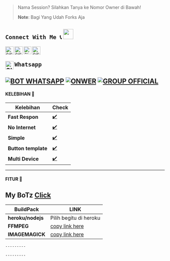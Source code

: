 
> Nama Session? Silahkan Tanya ke Nomor Owner di Bawah!
> 
> **Note**: 
> Bagi Yang Udah Forks Aja

## ```Connect With Me 📞``` <img src="https://github.com/siegrin/siegrin/blob/main/Assets/Handshake.gif" height="32px">
  <a href="https://wa.me/6283837709331">
    <img align="left" alt="SIEGRIN | Whastapp" width="26px" src="https://github.com/siegrin/siegrin/blob/main/Assets/Whatsapp.svg" />
  </a> &nbsp;&nbsp;
  <a href="https://instagram.com/fuadxy99">
    <img align="left" alt="SIEGRIN | Titkok" width="26px" src="https://github.com/siegrin/siegrin/blob/main/Assets/Tiktok.svg" />
  </a> &nbsp;&nbsp;
  <a href="https://instagram.com/fuadxy99">
    <img align="left" alt="SIEGRIN | Instagram" width="24px" src="https://github.com/siegrin/siegrin/blob/main/Assets/Instagram.svg" />
  </a> &nbsp;&nbsp;
  <a href="https://instagram.com/fuadxy99">
    <img align="left" alt="SIEGRIN | Gmail" width="26px" src="https://github.com/siegrin/siegrin/blob/main/Assets/Gmail.svg" />
  </a> &nbsp;&nbsp;



## ```Whatsapp``` <a href="https://wa.me/6283837709331"> <img align="left" alt="SIEGRIN | Whastapp" width="26px" src="https://github.com/siegrin/siegrin/blob/main/Assets/Whatsapp.svg" />
[![BOT WHATSAPP](https://img.shields.io/badge/WhatsApp%20BOT-25D366?style=for-the-badge&logo=whatsapp&logoColor=white)](https://wa.me/6283837709331) 
[![ONWER](https://img.shields.io/badge/Owner%20BOT-25D366?style=for-the-badge&logo=whatsapp&logoColor=white)](https://wa.me/6283837709331) 
[![GROUP OFFICIAL](https://img.shields.io/badge/WhatsApp%20Group-25D366?style=for-the-badge&logo=whatsapp&logoColor=white)](https://chat.whatsapp.com/EAR7T7H59vOJz8KcwMP179) 
---------

#### KELEBIHAN 📍
| Kelebihan | Check |
|--------|--------|
| **Fast Respon** |[✔️](https://chat.whatsapp.com/EAR7T7H59vOJz8KcwMP179) |
| **No Internet** |[✔️](https://chat.whatsapp.com/EAR7T7H59vOJz8KcwMP179) |
| **Simple** |[✔️](https://chat.whatsapp.com/EAR7T7H59vOJz8KcwMP179) |
| **Button template** |[✔️](https://chat.whatsapp.com/EAR7T7H59vOJz8KcwMP179) |
| **Multi Device** |[✔️](https://chat.whatsapp.com/EAR7T7H59vOJz8KcwMP179) |
---------
#### FITUR 📍
 **My BoTz** [Click](https://wa.me/6285954708804)
---------

| BuildPack | LINK |
|--------|--------|
| **heroku/nodejs** | Pilih begitu di heroku |
| **FFMPEG** |[copy link here](https://github.com/jonathanong/heroku-buildpack-ffmpeg-latest) |
| **IMAGEMAGICK** | [copy link here](https://github.com/mcollina/heroku-buildpack-imagemagick.git) |
```
---------

---------
